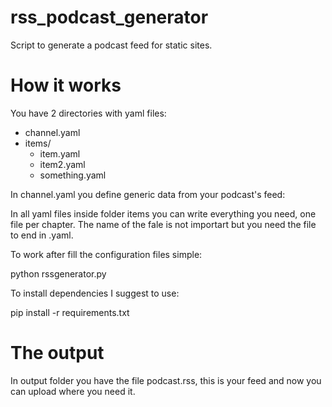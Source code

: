 # rss_podcast_generator
Script to generate a podcast feed for static sites.

# How it works
You have 2 directories with yaml files: 
* channel.yaml
* items/
    * item.yaml
    * item2.yaml
    * something.yaml

In channel.yaml you define generic data from your podcast's feed:

In all yaml files inside folder items you can write everything you need, one file per chapter.
The name of the fale is not importart but you need the file to end in .yaml.

To work after fill the configuration files simple:

python rssgenerator.py


To install dependencies I suggest to use:

pip install -r requirements.txt

# The output

In output folder you have the file podcast.rss, this is your feed and now you can upload where you need it.
